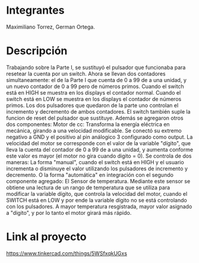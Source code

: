 # Integrantes
Maximiliano Torrez, German Ortega.
# Descripción
Trabajando sobre la Parte I, se sustituyó el pulsador que funcionaba para resetear la cuenta por un switch. Ahora se llevan dos contadores simultaneamente: el de la Parte I que cuenta de 0 a 99 de a una unidad, y un nuevo contador de 0 a 99 pero de números primos. Cuando el switch está en HIGH se muestra en los displays el contador normal. Cuando el switch está en LOW se muestra en los displays el contador de números primos. Los dos pulsadores que quedaron de la parte uno controlan el incremento y decremento de ambos contadores. El switch también suple la funcion de reset del pulsador que sustituye.
Además se agregaron otros dos componentes:
Motor de cc: Transforma la energía eléctrica en mecánica, girando a una velocidad modificable. Se conectó su extremo negativo a GND y el positivo al pin análogico 3 configurado como output. La velocidad del motor se corresponde con el valor de la variable "dígito", que lleva la cuenta del contador de 0 a 99 de a una unidad, y aumenta conforme este valor es mayor (el motor no gira cuando digito = 0). Se controla de dos maneras: 
La forma "manual", cuando el switch  está en HIGH y el usuario incrementa o disminuye el valor utilizando los pulsadores de incremento y decremento. O la forma "automática" en integración con el segundo componente agregado: El Sensor de temperatura. Mediante este sensor se obtiene una lectura de un rango de temperatura que se utiliza para modificar la variable dígito, que controla la velocidad del motor, cuando el SWITCH está en LOW y por ende la variable dígito no se está controlando con los pulsadores. A mayor temperatura resgistrada, mayor valor asignado a "digito", y por lo tanto el motor girará más rápido.
# Link al proyecto
https://www.tinkercad.com/things/5WSfxqkUGxs
